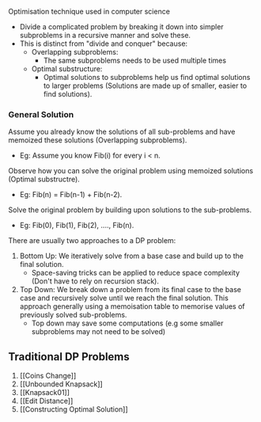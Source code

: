 Optimisation technique used in computer science

- Divide a complicated problem by breaking it down into simpler subproblems in a recursive manner and solve these.
- This is distinct from "divide and conquer" because:
	- Overlapping subproblems:
		- The same subproblems needs to be used multiple times
	- Optimal substructure:
		- Optimal solutions to subproblems help us find optimal solutions to larger problems (Solutions are made up of smaller, easier to find solutions).

### General Solution

Assume you already know the solutions of all sub-problems and have memoized these solutions (Overlapping subproblems).
- Eg: Assume you know Fib(i) for every i < n.

Observe how you can solve the original problem using memoized solutions (Optimal substructre).
- Eg: Fib(n) = Fib(n-1) + Fib(n-2).

Solve the original problem by building upon solutions to the sub-problems.
- Eg: Fib(0), Fib(1), Fib(2), ...., Fib(n).

There are usually two approaches to a DP problem:
1. Bottom Up: We iteratively solve from a base case and build up to the final solution.
	- Space-saving tricks can be applied to reduce space complexity (Don't have to rely on recursion stack).
2. Top Down: We break down a problem from its final case to the base case and recursively solve until we reach the final solution. This approach generally using a memoisation table to memorise values of previously solved sub-problems.
	- Top down may save some computations (e.g some smaller subproblems may not need to be solved) 
## Traditional DP Problems

1. [[Coins Change]]
2. [[Unbounded Knapsack]]
3. [[Knapsack01]]
4. [[Edit Distance]]
5. [[Constructing Optimal Solution]]
